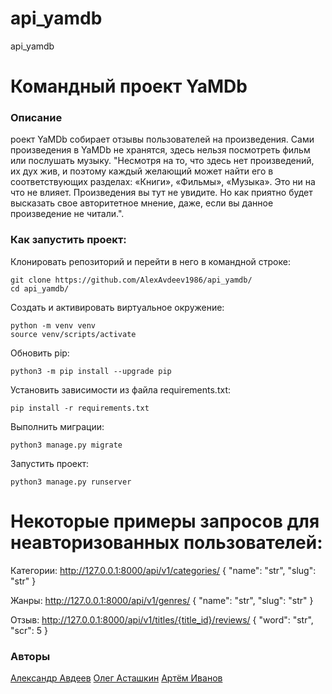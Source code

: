 # api_yamdb
api_yamdb
# Командный проект YaMDb
### Описание
роект YaMDb собирает отзывы пользователей на произведения. Сами произведения в YaMDb не хранятся, здесь нельзя посмотреть фильм или послушать музыку.
"Несмотря на то, что здесь нет произведений, их дух жив, и поэтому каждый желающий может найти его в соответствующих разделах: «Книги», «Фильмы», «Музыка». Это ни на что не влияет. Произведения вы тут не увидите. Но как приятно будет высказать свое авторитетное мнение, даже, если вы данное произведение не читали.".

### Как запустить проект:
Клонировать репозиторий и перейти в него в командной строке:
```
git clone https://github.com/AlexAvdeev1986/api_yamdb/
cd api_yamdb/
```
Cоздать и активировать виртуальное окружение:
```
python -m venv venv
source venv/scripts/activate
```
Обновить pip:
```
python3 -m pip install --upgrade pip
```
Установить зависимости из файла requirements.txt:
```
pip install -r requirements.txt
```
Выполнить миграции:
```
python3 manage.py migrate
```
Запустить проект:
```
python3 manage.py runserver
```

# Некоторые примеры запросов для неавторизованных пользователей:

Категории:
http://127.0.0.1:8000/api/v1/categories/
{
"name": "str",
"slug": "str"
}

Жанры:
http://127.0.0.1:8000/api/v1/genres/
{
"name": "str",
"slug": "str"
}

Отзыв:
http://127.0.0.1:8000/api/v1/titles/{title_id}/reviews/
{
"word": "str",
"scr": 5
}

### Авторы
[Александр Авдеев](https://github.com/AlexAvdeev1986/)
[Олег Асташкин](https://github.com/Olegsnap)
[Артём Иванов](https://github.com/ArtemIvCyber/)
